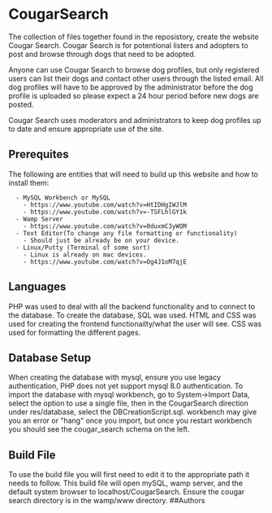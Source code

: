 # CougarSearch
The collection of files together found in the reposistory, create the website Cougar Search. Cougar Search is for potentional listers and adopters to post and browse through dogs that need to be adopted.

Anyone can use Cougar Search to browse dog profiles, but only registered users can list their dogs and contact other users through the listed email. All dog profiles will have to be approved by the administrator before the dog profile is uploaded so please expect a 24 hour period before new dogs are posted.

Cougar Search uses moderators and administrators to keep dog profiles up to date and ensure appropriate use of the site.

## Prerequites
  The following are entities that will need to build up this website and how to install them:
  ```
    - MySQL Workbench or MySQL
      - https://www.youtube.com/watch?v=HtIDHgIWJlM
      - https://www.youtube.com/watch?v=-TSFLhlGY1k
    - Wamp Server
      - https://www.youtube.com/watch?v=0duxmC3yWOM 
    - Text Editor(To change any file formatting or functionality)
      - Should just be already be on your device.
    - Linux/Putty (Terminal of some sort)
      - Linux is already on mac devices.
      - https://www.youtube.com/watch?v=Og4J1oM7qjE
  ``` 
  ## Languages
   PHP was used to deal with all the backend functionality and to connect to the database. To create the database, SQL was used. HTML and CSS was used for creating the frontend functionailty/what the user will see. CSS was used for formatting the different pages. 
## Database Setup
  When creating the database with mysql, ensure you use legacy authentication, PHP does not yet support mysql 8.0 authentication. To import the database with mysql workbench, go to System->Import Data, select the option to use a single file, then in the CougarSearch direction under res/database, select the DBCreationScript.sql. workbench may give you an error or "hang" once you import, but once you restart workbench you should see the cougar_search schema on the left.
## Build File
  To use the build file you will first need to edit it to the appropriate path it needs to follow.
This build file will open mySQL, wamp server, and the default system browser to localhost/CougarSearch. 
Ensure the cougar search directory is in the wamp/www directory.
##Authors

